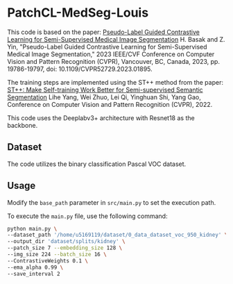 # PatchCL-MedSeg-Louis

This code is based on the paper:
[Pseudo-Label Guided Contrastive Learning for Semi-Supervised Medical Image Segmentation](https://ieeexplore.ieee.org/document/10205303)
H. Basak and Z. Yin, "Pseudo-Label Guided Contrastive Learning for Semi-Supervised Medical Image Segmentation," 2023 IEEE/CVF Conference on Computer Vision and Pattern Recognition (CVPR), Vancouver, BC, Canada, 2023, pp. 19786-19797, doi: 10.1109/CVPR52729.2023.01895.

The training steps are implemented using the ST++ method from the paper:
[ST++: Make Self-training Work Better for Semi-supervised Semantic Segmentation](https://arxiv.org/abs/2106.05095)
Lihe Yang, Wei Zhuo, Lei Qi, Yinghuan Shi, Yang Gao, Conference on Computer Vision and Pattern Recognition (CVPR), 2022.

This code uses the Deeplabv3+ architecture with Resnet18 as the backbone.

## Dataset

The code utilizes the binary classification Pascal VOC dataset.

## Usage

Modify the `base_path` parameter in `src/main.py` to set the execution path.

To execute the `main.py` file, use the following command:

```sh
python main.py \
--dataset_path '/home/u5169119/dataset/0_data_dataset_voc_950_kidney' \
--output_dir 'dataset/splits/kidney' \
--patch_size 7 --embedding_size 128 \
--img_size 224 --batch_size 16 \
--ContrastiveWeights 0.1 \
--ema_alpha 0.99 \
--save_interval 2

